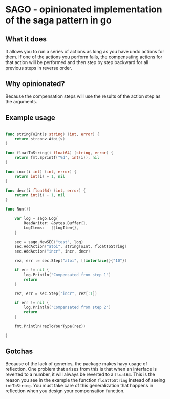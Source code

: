 # SAGO - opinionated implementation of the saga pattern in go

## What it does

It allows you to run a series of actions as long as you have undo actions for them. If one of the actions you perform fails, the compensating actions for that action will be performed and then step by step backward for all previous steps in reverse order.

## Why opinionated?

Because the compensation steps will use the results of the action step as the arguments.

## Example usage

```go

func stringToInt(s string) (int, error) {
	return strconv.Atoi(s)
}

func floatToString(i float64) (string, error) {
	return fmt.Sprintf("%d", int(i)), nil
}

func incr(i int) (int, error) {
	return int(i) + 1, nil
}

func decr(i float64) (int, error) {
	return int(i) - 1, nil
}

func Run(){

    var log = sago.Log{
        ReadWriter: &bytes.Buffer{},
        LogItems:   []LogItem{},
    }

    sec = sago.NewSEC("test", log)
    sec.AddAction("atoi", stringToInt, floatToString)
    sec.AddAction("incr", incr, decr)

    rez, err := sec.Step("atoi", []interface{}{"10"})

    if err != nil {
        log.Println("Compensated from step 1")
        return
    }

    rez, err = sec.Step("incr", rez[:1])

    if err != nil {
        log.Println("Compensated from step 2")
        return
    }

    fmt.Println(rezToYourType(rez))

}

```

## Gotchas

Because of the lack of generics, the package makes havy usage of reflection. 
One problem that arises from this is that when an interface is reverted to a number, it will always be reverted to a ```float64```.
This is the reason you see in the example the function ```floatToString``` instead of seeing ```intToString```.
You must take care of this generalization that happens in reflection when you design your compensation function.